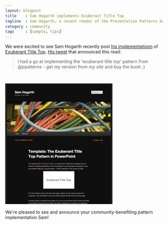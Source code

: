 ```yaml
---
layout: blogpost
title    : Sam Hogarth implements Exuberant Title Top
tagline  : Sam Hogarth, a recent reader of the Presentation Patterns book, implemented Exuberant Title Top.
category : community
tags     : [sample, tips]
---
```

We were excited to see Sam Hogarth recently post [his implementationn](http://samhogy.co.uk/2012/09/the-exuberant-title-top-pattern-in-powerpoint/) of [Exuberant Title Top](http://presentationpatterns.com/glossary/#exuberanttitletop). [His tweet](http://twitter.com/samhogy/status/250616433476784128) that announced this read:


> I had a go at implementing the 'exuberant title top' pattern from @ppatterns - get my version from _my site_ and buy the book ;)

<br/>

![Sam's blog](/images/blog/sam-hogarth-blog-exhuberant-title-top.jpg)

We're pleased to see and announce your community-benefiting pattern implementation Sam!
